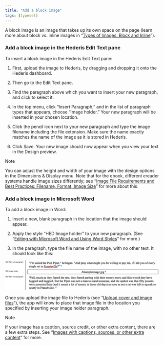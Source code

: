 ```yaml
---
title: "Add a block image"
tags: [typeset]
---
```

 
<html><body><section data-type="chapter" class="hsecchapter" data-hederis-type="hsecchapter" id="add-an-image" data-pi-attrs="id: add-an-image; data-tags: typeset;" role="doc-chapter" data-tags="typeset" data-author-name=" " data-book-title=" " title="Add a block image"><p class="hblkp" data-hederis-type="hblkp" id="ptwNqpFbq">A block image is an image that takes up its own space on the page (learn more about block vs. inline images in &#8220;<a href="{% link _docs/block-and-inline-images.md %}" class="hspana" data-hederis-type="hspana" id="pMmPf6ICg">Types of Images: Block and Inline</a>&#8221;).</p><section class="hwprsubsection" data-hederis-type="hwprsubsection" id="pdtUrsQib" data-type="subsection" title="Add a block image in the Hederis Edit Text pane"><h1 data-hederis-type="hblktitle" class="hblktitle" id="pY16YJrcA">Add a block image in the Hederis Edit Text pane</h1><p class="hblkp" data-hederis-type="hblkp" id="phV1OlFMY">To insert a block image in the Hederis Edit Text pane:</p><ol class="hwprnumlist" data-hederis-type="hwprnumlist" id="pPJWnG0lV"><li class="hblkoli" data-hederis-type="hblkoli" id="lilyf7ShhM"><p class="hblkoli" data-hederis-type="hblklip" id="paJHQKT3O">First, upload the image to Hederis, by dragging and dropping it onto the Hederis dashboard.</p></li><li class="hblkoli" data-hederis-type="hblkoli" id="lis0iEedLo"><p class="hblkoli" data-hederis-type="hblklip" id="pzZXK94DE">Then go to the Edit Text pane.</p></li><li class="hblkoli" data-hederis-type="hblkoli" id="liBq7758WG"><p class="hblkoli" data-hederis-type="hblklip" id="plP116du6">Find the paragraph above which you want to insert your new paragraph, and click to select it.</p></li><li class="hblkoli" data-hederis-type="hblkoli" id="liejf1vgD6"><p class="hblkoli" data-hederis-type="hblklip" id="pfj2zByQd">In the top menu, click &#8220;Insert Paragraph,&#8221; and in the list of paragraph types that appears, choose &#8220;Image holder.&#8221; Your new paragraph will be inserted in your chosen location. </p></li><li class="hblkoli" data-hederis-type="hblkoli" id="li9UYDEWeY"><p class="hblkoli" data-hederis-type="hblklip" id="pUkPXMXmJ">Click the pencil icon next to your new paragraph and type the image filename including the file extension. Make sure the name exactly matches the name of the image as it is stored in Hederis.</p></li><li class="hblkoli" data-hederis-type="hblkoli" id="liEqcMSryh"><p class="hblkoli" data-hederis-type="hblklip" id="p7amu4tqj">Click Save. Your new image should now appear when you view your text in the Design preview.</p></li></ol></section><div class="hwprbox box" data-hederis-type="hwprbox" id="puITVW8OA" data-type="sidebar"><p class="hblktype" data-hederis-type="hblktype" id="pRF0wVudI">Note</p><p class="hblkp" data-hederis-type="hblkp" id="pWmCrzyvO">You can adjust the height and width of your image with the design options in the Dimensions &amp; Display menu. Note that for the ebook, different ereader systems handle image sizes differently; see &#8220;<a href="{% link _docs/image_best_practices.md %}" class="hspana" data-hederis-type="hspana" id="pogasN69Y">Image File Requirements and Best Practices: Filename, Format, Image Size</a>&#8221; for more about this.</p></div><section class="hwprsubsection" data-hederis-type="hwprsubsection" id="pVvehI5ee" data-type="subsection" title="Add a block image in Microsoft Word"><h1 data-hederis-type="hblktitle" class="hblktitle" id="pmhVRLnI4">Add a block image in Microsoft Word</h1><p class="hblkp" data-hederis-type="hblkp" id="pkxPdvKgf">To add a block image in Word:</p><ol class="hwprnumlist" data-hederis-type="hwprnumlist" id="pcPi5y2O3"><li class="hblkoli" data-hederis-type="hblkoli" id="liC3qtPsmY"><p class="hblkoli" data-hederis-type="hblklip" id="pxUtVbChy">Insert a new, blank paragraph in the location that the image should appear.</p></li><li class="hblkoli" data-hederis-type="hblkoli" id="lixNdMXfWx"><p class="hblkoli" data-hederis-type="hblklip" id="pbwkcf5Zo">Apply the style &#8220;HED Image holder&#8221; to your new paragraph. (See &#8220;<a href="{% link _docs/fine-tune-styles.md %}" class="hspana" data-hederis-type="hspana" id="paNoXR0rS">Editing with Microsoft Word and Using Word Styles</a>&#8221; for more.)</p></li><li class="hblkoli" data-hederis-type="hblkoli" id="liMEw3dnFh"><p class="hblkoli" data-hederis-type="hblklip" id="p67nnny4C">In the paragraph, type the file name of the image, with no other text. It should look like this:</p></li></ol><img data-hederis-type="hblkimg" class="hblkimg" id="pHL36wEIa" src="/images/image1.png" data-img-src="/images/image1.png"/><p class="hblkp" data-hederis-type="hblkp" id="pSYlXFRzV">Once you upload the image file to Hederis (see &#8220;<a href="{% link _docs/upload-a-cover.md %}" class="hspana" data-hederis-type="hspana" id="pSjYpvj9M">Upload cover and image files</a>&#8221;), the app will know to place that image file in the location you specified by inserting your image holder paragraph.</p></section><div class="hwprbox box" data-hederis-type="hwprbox" id="pmzvh8bPE" data-type="sidebar"><p class="hblktype" data-hederis-type="hblktype" id="pR0FM00if">Note</p><p class="hblkp" data-hederis-type="hblkp" id="ppWlN8LM6">If your image has a caption, source credit, or other extra content, there are a few extra steps. See &#8220;<a href="{% link _docs/images-with-captions-etc.md %}" class="hspana" data-hederis-type="hspana" id="paJbRi727">Images with captions, sources, or other extra content</a>&#8221; for more.</p></div></section></body></html>
